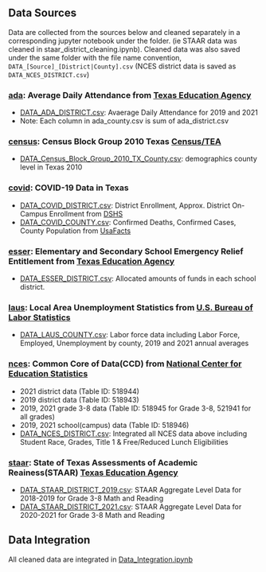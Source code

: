 

## Data Sources

Data are collected from the sources below and cleaned separately in a corresponding jupyter notebook under the folder. (ie STAAR data was cleaned in staar_district_cleaning.ipynb). Cleaned data was also saved under the same folder with the file name convention, `DATA_[Source]_[District|County].csv` (NCES district data is saved as `DATA_NCES_DISTRICT.csv`)

### [ada](ada): Average Daily Attendance from [Texas Education Agency](https://tea.texas.gov/finance-and-grants/state-funding/state-funding-reports-and-data/average-daily-attendance-and-wealth-per-average-daily-attendance)
- [DATA_ADA_DISTRICT.csv](ada/DATA_ADA_DISTRICT.csv): Avaerage Daily Attendance for 2019 and 2021
- Note: Each column in ada_county.csv is sum of ada_district.csv

### [census](census): Census Block Group 2010 Texas [Census/TEA](https://schoolsdata2-93b5c-tea-texas.opendata.arcgis.com/datasets/census-block-group-2010-tx)
- [DATA_Census_Block_Group_2010_TX_County.csv](census/DATA_Census_Block_Group_2010_TX_County.csv): demographics county level in Texas 2010

### [covid](covid): COVID-19 Data in Texas
- [DATA_COVID_DISTRICT.csv](covid/DATA_COVID_DISTRICT.csv): District Enrollment, Approx. District On-Campus Enrollment from [DSHS](https://dshs.texas.gov/coronavirus/schools/texas-education-agency/)
- [DATA_COVID_COUNTY.csv](covid/DATA_COVID_COUNTY.csv): Confirmed Deaths, Confirmed Cases, County Population from [UsaFacts](https://usafacts.org/visualizations/coronavirus-covid-19-spread-map/state/texas)

### [esser](esser): Elementary and Secondary School Emergency Relief Entitlement from [Texas Education Agency](https://tea.texas.gov/finance-and-grants/grants/grants-administration/applying-for-a-grant/entitlements)
- [DATA_ESSER_DISTRICT.csv](ada/DATA_ESSER_DISTRICT.csv): Allocated amounts of funds in each school district.

### [laus](laus): Local Area Unemployment Statistics from [U.S. Bureau of Labor Statistics](https://www.bls.gov/lau/#cntyaa)
- [DATA_LAUS_COUNTY.csv](laus/DATA_LAUS_COUNTY.csv): Labor force data including Labor Force, Employed, Unemployment by county, 2019 and 2021 annual averages

### [nces](nces): Common Core of Data(CCD) from [National Center for Education Statistics](https://nces.ed.gov/ccd/elsi/tableGenerator.aspx)
- 2021 district data (Table ID: 518944)
- 2019 district data (Table ID: 518943)
- 2019, 2021 grade 3-8 data (Table ID: 518945 for Grade 3-8, 521941 for all grades)
- 2019, 2021 school(campus) data (Table ID: 518946)
- [DATA_NCES_DISTRICT.csv](nces/DATA_NCES_DISTRICT.csv): Integrated all NCES data above including Student Race, Grades, Title 1 & Free/Reduced Lunch Eligibilities

### [staar](staar): State of Texas Assessments of Academic Reainess(STAAR) [Texas Education Agency](https://tea.texas.gov/student-assessment/testing/staar/staar-aggregate-data)
- [DATA_STAAR_DISTRICT_2019.csv](staar/DATA_STAAR_DISTRICT_2019.csv): STAAR Aggregate Level Data for 2018-2019 for Grade 3-8 Math and Reading
- [DATA_STAAR_DISTRICT_2021.csv](staar/DATA_STAAR_DISTRICT_2021.csv): STAAR Aggregate Level Data for 2020-2021 for Grade 3-8 Math and Reading

## Data Integration
All cleaned data are integrated in [Data_Integration.ipynb](../src/processing/Data_Integration.ipynb)
